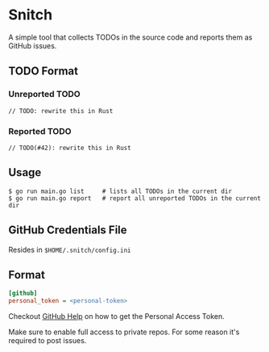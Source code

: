 # Snitch

A simple tool that collects TODOs in the source code and reports them as GitHub issues.

## TODO Format

### Unreported TODO

```
// TODO: rewrite this in Rust
```

### Reported TODO

```
// TODO(#42): rewrite this in Rust
```

## Usage

```
$ go run main.go list     # lists all TODOs in the current dir
$ go run main.go report   # report all unreported TODOs in the current dir
```

## GitHub Credentials File

Resides in `$HOME/.snitch/config.ini`

## Format

```ini
[github]
personal_token = <personal-token>
```

Checkout [GitHub Help][personal-token] on how to get the Personal Access Token.

Make sure to enable full access to private repos. For some reason it's required to post issues.

[personal-token]: https://help.github.com/articles/creating-a-personal-access-token-for-the-command-line/
